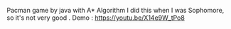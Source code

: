 Pacman game by java with A* Algorithm 
I did this when I was Sophomore, so it's not very good .
Demo : https://youtu.be/X14e9W_tPo8